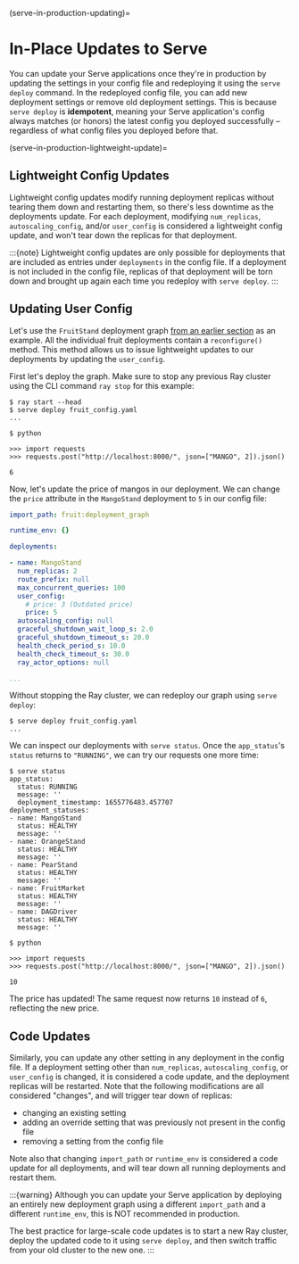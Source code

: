 (serve-in-production-updating)=

# In-Place Updates to Serve

You can update your Serve applications once they're in production by updating the settings in your config file and redeploying it using the `serve deploy` command. In the redeployed config file, you can add new deployment settings or remove old deployment settings. This is because `serve deploy` is **idempotent**, meaning your Serve application's config always matches (or honors) the latest config you deployed successfully – regardless of what config files you deployed before that.

(serve-in-production-lightweight-update)=

## Lightweight Config Updates

Lightweight config updates modify running deployment replicas without tearing them down and restarting them, so there's less downtime as the deployments update. For each deployment, modifying `num_replicas`, `autoscaling_config`, and/or `user_config` is considered a lightweight config update, and won't tear down the replicas for that deployment.

:::{note}
Lightweight config updates are only possible for deployments that are included as entries under `deployments` in the config file. If a deployment is not included in the config file, replicas of that deployment will be torn down and brought up again each time you redeploy with `serve deploy`.
:::

## Updating User Config
Let's use the `FruitStand` deployment graph [from an earlier section](fruit-config-yaml) as an example. All the individual fruit deployments contain a `reconfigure()` method. This method allows us to issue lightweight updates to our deployments by updating the `user_config`.

First let's deploy the graph. Make sure to stop any previous Ray cluster using the CLI command `ray stop` for this example:

```console
$ ray start --head
$ serve deploy fruit_config.yaml
...

$ python

>>> import requests
>>> requests.post("http://localhost:8000/", json=["MANGO", 2]).json()

6
```

Now, let's update the price of mangos in our deployment. We can change the `price` attribute in the `MangoStand` deployment to `5` in our config file:

```yaml
import_path: fruit:deployment_graph

runtime_env: {}

deployments:

- name: MangoStand
  num_replicas: 2
  route_prefix: null
  max_concurrent_queries: 100
  user_config:
    # price: 3 (Outdated price)
    price: 5
  autoscaling_config: null
  graceful_shutdown_wait_loop_s: 2.0
  graceful_shutdown_timeout_s: 20.0
  health_check_period_s: 10.0
  health_check_timeout_s: 30.0
  ray_actor_options: null

...
```

Without stopping the Ray cluster, we can redeploy our graph using `serve deploy`:

```console
$ serve deploy fruit_config.yaml
...
```

We can inspect our deployments with `serve status`. Once the `app_status`'s `status` returns to `"RUNNING"`, we can try our requests one more time:

```console
$ serve status
app_status:
  status: RUNNING
  message: ''
  deployment_timestamp: 1655776483.457707
deployment_statuses:
- name: MangoStand
  status: HEALTHY
  message: ''
- name: OrangeStand
  status: HEALTHY
  message: ''
- name: PearStand
  status: HEALTHY
  message: ''
- name: FruitMarket
  status: HEALTHY
  message: ''
- name: DAGDriver
  status: HEALTHY
  message: ''

$ python

>>> import requests
>>> requests.post("http://localhost:8000/", json=["MANGO", 2]).json()

10
```

The price has updated! The same request now returns `10` instead of `6`, reflecting the new price.

## Code Updates

Similarly, you can update any other setting in any deployment in the config file. If a deployment setting other than `num_replicas`, `autoscaling_config`, or `user_config` is changed, it is considered a code update, and the deployment replicas will be restarted. Note that the following modifications are all considered "changes", and will trigger tear down of replicas:
* changing an existing setting
* adding an override setting that was previously not present in the config file
* removing a setting from the config file

Note also that changing `import_path` or `runtime_env` is considered a code update for all deployments, and will tear down all running deployments and restart them.

:::{warning}
Although you can update your Serve application by deploying an entirely new deployment graph using a different `import_path` and a different `runtime_env`, this is NOT recommended in production.

The best practice for large-scale code updates is to start a new Ray cluster, deploy the updated code to it using `serve deploy`, and then switch traffic from your old cluster to the new one.
:::
